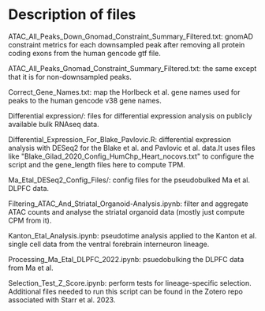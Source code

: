 # Description of files

ATAC_All_Peaks_Down_Gnomad_Constraint_Summary_Filtered.txt: gnomAD constraint metrics for each downsampled peak after removing all protein coding exons from the human gencode gtf file.

ATAC_All_Peaks_Gnomad_Constraint_Summary_Filtered.txt: the same except that it is for non-downsampled peaks.

Correct_Gene_Names.txt: map the Horlbeck et al. gene names used for peaks to the human gencode v38 gene names.

Differential expression/: files for differential expression analysis on publicly available bulk RNAseq data.

Differential_Expression_For_Blake_Pavlovic.R: differential expression analysis with DESeq2 for the Blake et al. and Pavlovic et al. data.It uses files like "Blake_Gilad_2020_Config_HumChp_Heart_nocovs.txt" to configure the script and the gene_length files here to compute TPM.

Ma_Etal_DESeq2_Config_Files/: config files for the pseudobulked Ma et al. DLPFC data.

Filtering_ATAC_And_Striatal_Organoid-Analysis.ipynb: filter and aggregate ATAC counts and analyse the striatal organoid data (mostly just compute CPM from it).

Kanton_Etal_Analysis.ipynb: pseudotime analysis applied to the Kanton et al. single cell data from the ventral forebrain interneuron lineage.

Processing_Ma_Etal_DLPFC_2022.ipynb: psuedobulking the DLPFC data from Ma et al.

Selection_Test_Z_Score.ipynb: perform tests for lineage-specific selection. Additional files needed to run this script can be found in the Zotero repo associated with Starr et al. 2023. 
